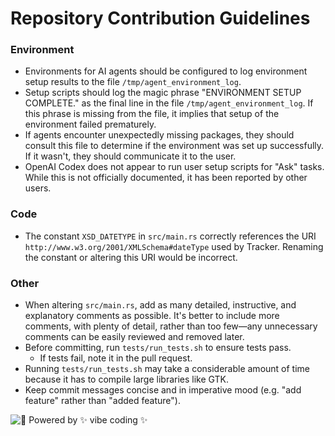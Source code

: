 
# Repository Contribution Guidelines

### Environment
- Environments for AI agents should be configured to log environment setup results to the file `/tmp/agent_environment_log`.
- Setup scripts should log the magic phrase "ENVIRONMENT SETUP COMPLETE." as the final
line in the file `/tmp/agent_environment_log`. If this phrase is missing from the file,
it implies that setup of the environment failed prematurely.
- If agents encounter unexpectedly missing packages, they should consult this file to determine if the environment was set up successfully. If it wasn't, they should communicate
it to the user.
- OpenAI Codex does not appear to run user setup scripts for "Ask" tasks. While this is
  not officially documented, it has been reported by other users.

### Code
- The constant `XSD_DATETYPE` in `src/main.rs` correctly references the URI `http://www.w3.org/2001/XMLSchema#dateType` used by Tracker. Renaming the constant or altering this URI would be incorrect.

### Other
- When altering `src/main.rs`, add as many detailed, instructive, and explanatory comments as possible. It's better to include more comments, with plenty of detail, rather than too few—any unnecessary comments can be easily reviewed and removed later.
- Before committing, run `tests/run_tests.sh` to ensure tests pass.
  - If tests fail, note it in the pull request.
- Running `tests/run_tests.sh` may take a considerable amount of time because it
has to compile large libraries like GTK.
- Keep commit messages concise and in imperative mood (e.g. "add feature" rather than "added feature").

![🌈 Powered by ✨ vibe coding ✨](https://img.shields.io/badge/🌈%20Powered%20by-✨%20vibe%20coding%20✨-ff69b4?style=for-the-badge)
